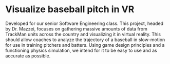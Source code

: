 # Visualize baseball pitch in VR
Developed for our senior Software Engineering class. This project, headed by Dr. Mazzei, focuses on gathering massive amounts of data from TrackMan units across the country and visualizing it in virtual reality. This should allow coaches to analyze the trajectory of a baseball in slow-motion for use in training pitchers and batters. Using game design principles and a functioning physics simulation, we intend for it to be easy to use and as accurate as possible.